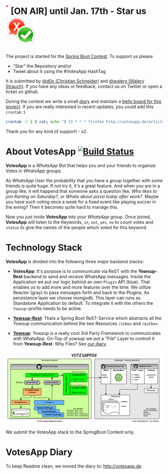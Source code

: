 # ![Image of our Solution](diary/onair.png)[ON AIR] until Jan. 17th - Star us ![Image of our Solution](diary/logoVotesapp.png)
The project is started for the [Spring Boot Contest](https://github.com/learning-spring-boot/contest). To support us please

* "Star" the Repository and/or
* Tweet about it using the #VotesApp HashTag

It is submitted by [@d0x (Christian Schneider)](https://github.com/d0x) and [@walery (Walery Strauch)](https://github.com/walery). If you have any ideas or feedback, contact us on Twitter or open a ticket on github.

During the contest we write a small [diary](https://github.com/s2team/contest#the-votesapp-diary) and maintain a [trello board for this project](https://trello.com/b/VzijoLhr/votesapp).
If you are really interested in recent updates, you *could* add this `crontab` :)

```bash
crontab -l | { cat; echo "0 13 * * * firefox http://votesapp.de/articles.html"; } | crontab -
```

Thank you for any kind of support! - s2.

# About VotesApp [![Build Status](https://travis-ci.org/s2team/votesapp.svg?branch=master)](https://travis-ci.org/s2team/votesapp)
**VotesApp** is a *WhatsApp* Bot that helps you and your friends to organize Votes in *WhatsApp* groups.

As *WhatsApp* User the probability that you have a group together with some friends is quite huge. If not try it, it's a great feature. And when you are in a group like, it will happend that someone asks a question like, *Who likes to join Karting on Saturday?*, or *Whats about pizza today after work?*. Maybe you have such voting once a week for a fixed event like playing soccer in the evinig? Then it becomes quite hard to manage this.

Now you just invite **VotesApp** into your *WhatsApp* group.
Once joined, **VotesApp** will listen to the Keywords, `in`, `out`, `yes`, `no` to count votes and `status` to give the names of the people which voted for this keyword.

# Technology Stack
**VotesApp** is divided into the following three major backend stacks:

* **VotesApp**:
It's purpose is to communicate via ReST with the **Yowsup-Rest** backend to send and receive WhatsApp messages.
Inside the Application we put our logic behind an own `Plugin` API (blue).
That enables us to add more and more features over the time.
We utilize Reactor (gray) to pass messages forth and back to the Plugins.
As persistance layer we choose mongodb. This layer can runs as Standalone Application by default.
To integrate it with the others the `Yowsup`-profile needs to be active.

* **[Yowsup-Rest](https://github.com/s2team/yowsup-rest)**:
Thats a Spring Boot ReST-Service which abstracts all the Yowsup communication behind the two Resources `/inbox` and `/outbox`.

* **[Yowsup](https://github.com/s2team/yowsup)**:
Yowsup is a really cool 3rd Party Framework to communicates with WhatsApp.
On-Top of yowsup we put a "File" Layer to controll it from **Yowsup-Rest**.
Why Files? See [our diary](http://votesapp.de/10-01-2015/Python_brings_us_back_to_the_basics/).

![Image of our Solution](diary/architecture.png)

We submit the VotesApp stack to the SpringBoot Content only.


# VotesApp Diary

To keep Readme clean, we moved the diary to: http://votesapp.de
